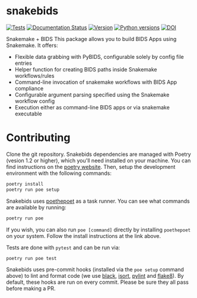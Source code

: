 
snakebids
=========
[![Tests](https://github.com/akhanf/snakebids/actions/workflows/test.yml/badge.svg?branch=main)](https://github.com/akhanf/snakebids/actions/workflows/test.yml?query=branch%3Amain)
[![Documentation Status](https://readthedocs.org/projects/snakebids/badge/?version=stable)](https://snakebids.readthedocs.io/en/stable/?badge=stable)
[![Version](https://img.shields.io/github/v/tag/akhanf/snakebids?label=version)](https://pypi.org/project/snakebids/)
[![Python versions](https://img.shields.io/pypi/pyversions/snakebids)](https://pypi.org/project/snakebids/)
[![DOI](https://zenodo.org/badge/309495236.svg)](https://zenodo.org/badge/latestdoi/309495236)

Snakemake + BIDS
This package allows you to build BIDS Apps using Snakemake. It offers:


* Flexible data grabbing with PyBIDS, configurable solely by config file entries
* Helper function for creating BIDS paths inside Snakemake workflows/rules
* Command-line invocation of snakemake workflows with BIDS App compliance
* Configurable argument parsing specified using the Snakemake workflow config
* Execution either as command-line BIDS apps or via snakemake executable

Contributing
============

Clone the git repository. Snakebids dependencies are managed with Poetry (vesion 1.2 or higher), which you'll need installed on your machine. You can find instructions on the [poetry website](https://python-poetry.org/docs/master/#installation). Then, setup the development environment with the following commands:

```bash
poetry install
poetry run poe setup
```

Snakebids uses [poethepoet](https://github.com/nat-n/poethepoet) as a task runner. You can see what commands are available by running:

```bash
poetry run poe
```

If you wish, you can also run `poe [command]` directly by installing `poethepoet` on your system. Follow the install instructions at the link above.

Tests are done with `pytest` and can be run via:

```bash
poetry run poe test
```

Snakebids uses pre-commit hooks (installed via the `poe setup` command above) to lint and format code (we use [black](https://github.com/psf/black), [isort](https://github.com/PyCQA/isort), [pylint](https://pylint.org/) and [flake8](https://flake8.pycqa.org/en/latest/)). By default, these hooks are run on every commit. Please be sure they all pass before making a PR.
